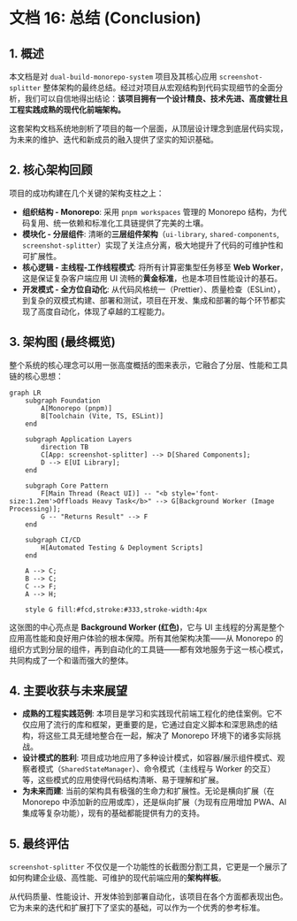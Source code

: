 
# 文档 16: 总结 (Conclusion)

## 1. 概述

本文档是对 `dual-build-monorepo-system` 项目及其核心应用 `screenshot-splitter` 整体架构的最终总结。经过对项目从宏观结构到代码实现细节的全面分析，我们可以自信地得出结论：**该项目拥有一个设计精良、技术先进、高度健壮且工程实践成熟的现代化前端架构。**

这套架构文档系统地剖析了项目的每一个层面，从顶层设计理念到底层代码实现，为未来的维护、迭代和新成员的融入提供了坚实的知识基础。

## 2. 核心架构回顾

项目的成功构建在几个关键的架构支柱之上：

*   **组织结构 - Monorepo**: 采用 `pnpm workspaces` 管理的 Monorepo 结构，为代码复用、统一依赖和标准化工具链提供了完美的土壤。
*   **模块化 - 分层组件**: 清晰的**三层组件架构**（`ui-library`, `shared-components`, `screenshot-splitter`）实现了关注点分离，极大地提升了代码的可维护性和可扩展性。
*   **核心逻辑 - 主线程-工作线程模式**: 将所有计算密集型任务移至 **Web Worker**，这是保证复杂客户端应用 UI 流畅的**黄金标准**，也是本项目性能设计的基石。
*   **开发模式 - 全方位自动化**: 从代码风格统一（Prettier）、质量检查（ESLint），到复杂的双模式构建、部署和测试，项目在开发、集成和部署的每个环节都实现了高度自动化，体现了卓越的工程能力。

## 3. 架构图 (最终概览)

整个系统的核心理念可以用一张高度概括的图来表示，它融合了分层、性能和工具链的核心思想：

```mermaid
graph LR
    subgraph Foundation
        A[Monorepo (pnpm)]
        B[Toolchain (Vite, TS, ESLint)]
    end

    subgraph Application Layers
        direction TB
        C[App: screenshot-splitter] --> D[Shared Components];
        D --> E[UI Library];
    end

    subgraph Core Pattern
        F[Main Thread (React UI)] -- "<b style='font-size:1.2em'>Offloads Heavy Task</b>" --> G[Background Worker (Image Processing)];
        G -- "Returns Result" --> F
    end

    subgraph CI/CD
        H[Automated Testing & Deployment Scripts]
    end

    A --> C;
    B --> C;
    C --> F;
    A --> H;

    style G fill:#fcd,stroke:#333,stroke-width:4px
```
这张图的中心亮点是 **Background Worker (红色)**，它与 UI 主线程的分离是整个应用高性能和良好用户体验的根本保障。所有其他架构决策——从 Monorepo 的组织方式到分层的组件，再到自动化的工具链——都有效地服务于这一核心模式，共同构成了一个和谐而强大的整体。

## 4. 主要收获与未来展望

*   **成熟的工程实践范例**: 本项目是学习和实践现代前端工程化的绝佳案例。它不仅应用了流行的库和框架，更重要的是，它通过自定义脚本和深思熟虑的结构，将这些工具无缝地整合在一起，解决了 Monorepo 环境下的诸多实际挑战。
*   **设计模式的胜利**: 项目成功地应用了多种设计模式，如容器/展示组件模式、观察者模式（`SharedStateManager`）、命令模式（主线程与 Worker 的交互）等，这些模式的应用使得代码结构清晰、易于理解和扩展。
*   **为未来而建**: 当前的架构具有极强的生命力和扩展性。无论是横向扩展（在 Monorepo 中添加新的应用或库），还是纵向扩展（为现有应用增加 PWA、AI 集成等复杂功能），现有的基础都能提供有力的支持。

## 5. 最终评估

`screenshot-splitter` 不仅仅是一个功能性的长截图分割工具，它更是一个展示了如何构建企业级、高性能、可维护的现代前端应用的**架构样板**。

从代码质量、性能设计、开发体验到部署自动化，该项目在各个方面都表现出色。它为未来的迭代和扩展打下了坚实的基础，可以作为一个优秀的参考标准。
